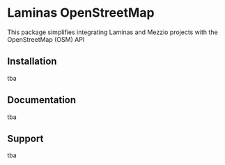 # Laminas OpenStreetMap

This package simplifies integrating Laminas and Mezzio projects with the OpenStreetMap (OSM) API

## Installation

tba

## Documentation

tba

## Support

tba
